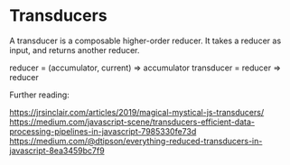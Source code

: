# Transducers

A transducer is a composable higher-order reducer. It takes a reducer as input, and returns another reducer.

reducer = (accumulator, current) => accumulator
transducer = reducer => reducer

Further reading:

https://jrsinclair.com/articles/2019/magical-mystical-js-transducers/
https://medium.com/javascript-scene/transducers-efficient-data-processing-pipelines-in-javascript-7985330fe73d
https://medium.com/@dtipson/everything-reduced-transducers-in-javascript-8ea3459bc7f9
